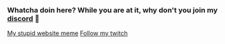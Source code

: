 ### Whatcha doin here? While you are at it, why don't you join my [discord][website] 👋 

[My stupid website meme](https://gigachad.gq)
[Follow my twitch](https://twitch.tv/mimsical__)

[website]: https://discord.com/invite/XdzG7AZC3H
